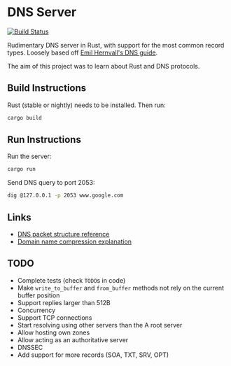# DNS Server

[![Build Status](https://img.shields.io/github/workflow/status/dominikrys/dns-server/Continuous%20Integration?style=flat-square)](https://github.com/dominikrys/dns-server/actions)

Rudimentary DNS server in Rust, with support for the most common record types. Loosely based off [Emil Hernvall's DNS guide](https://github.com/EmilHernvall/dnsguide).

The aim of this project was to learn about Rust and DNS protocols.

## Build Instructions

Rust (stable or nightly) needs to be installed. Then run:

```bash
cargo build
```

## Run Instructions

Run the server:

```bash
cargo run
```

Send DNS query to port 2053:

```bash
dig @127.0.0.1 -p 2053 www.google.com
```

## Links

- [DNS packet structure reference](http://www.networksorcery.com/enp/protocol/dns.htm)
- [Domain name compression explanation](https://docstore.mik.ua/orelly/networking_2ndEd/dns/ch15_02.htm)

## TODO

- Complete tests (check `TODO`s in code)
- Make `write_to_buffer` and `from_buffer` methods not rely on the current buffer position
- Support replies larger than 512B
- Concurrency
- Support TCP connections
- Start resolving using other servers than the A root server
- Allow hosting own zones
- Allow acting as an authoritative server
- DNSSEC
- Add support for more records (SOA, TXT, SRV, OPT)
